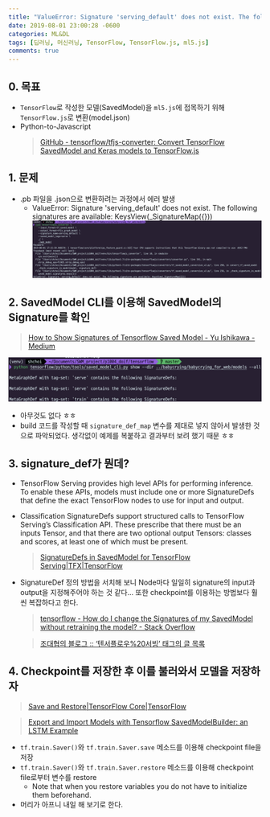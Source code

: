 ```yaml
---
title: "ValueError: Signature 'serving_default' does not exist. The following signatures are available: KeysView(_SignatureMap({})) (TensorFlow 모델을 저장하고 불러오기 (SavedModel))"
date: 2019-08-01 23:00:28 -0600
categories: ML&DL
tags: [딥러닝, 머신러닝, TensorFlow, TensorFlow.js, ml5.js] 
comments: true
---
```


## 0. 목표
* `TensorFlow`로 작성한 모델(SavedModel)을 `ml5.js`에 접목하기 위해 `TensorFlow.js`로 변환(model.json) 
* Python-to-Javascript
	> [GitHub - tensorflow/tfjs-converter: Convert TensorFlow SavedModel and Keras models to TensorFlow.js](https://github.com/tensorflow/tfjs-converter)  


## 1. 문제
* .pb 파일을 .json으로 변환하려는 과정에서 에러 발생
	* ValueError: Signature 'serving_default' does not exist. The following signatures are available: KeysView(_SignatureMap({}))
![error](/assets/img/2019-08-01-dl-tfjs/3FB6B9B6-8CD7-43B6-BA5A-E9352CE36794.png)


## 2. SavedModel CLI를 이용해 SavedModel의 Signature를 확인
> [How to Show Signatures of Tensorflow Saved Model - Yu Ishikawa - Medium](https://medium.com/@yuu.ishikawa/how-to-show-signatures-of-tensorflow-saved-model-5ac56cf1960f)   

![check-signature](/assets/img/2019-08-01-dl-tfjs/DE858348-13F8-4C0A-A8A5-990BFA56BDD2.png)
* 아무것도 없다 ㅎㅎ
* build 코드를 작성할 때 `signature_def_map` 변수를 제대로 넣지 않아서 발생한 것으로 파악되었다. 생각없이 예제를 복붙하고 결과부터 보려 했기 때문 ㅎㅎ


## 3. signature_def가 뭔데?
*  TensorFlow Serving provides high level APIs for performing inference. To enable these APIs, models must include one or more SignatureDefs that define the exact TensorFlow nodes to use for input and output.
* Classification SignatureDefs support structured calls to TensorFlow Serving’s Classification API. These prescribe that there must be an inputs Tensor, and that there are two optional output Tensors: classes and scores, at least one of which must be present.
	> [SignatureDefs in SavedModel for TensorFlow Serving|TFX|TensorFlow](https://www.tensorflow.org/tfx/serving/signature_defs)  

* SignatureDef 정의 방법을 서치해 보니 Node마다 일일히 signature의 input과 output을 지정해주어야 하는 것 같다… 또한 checkpoint를 이용하는 방법보다 훨씬 복잡하다고 한다.
	> [tensorflow - How do I change the Signatures of my SavedModel without retraining the model? - Stack Overflow](https://stackoverflow.com/questions/42801551/how-do-i-change-the-signatures-of-my-savedmodel-without-retraining-the-model)  

	>  [조대협의 블로그 :: ‘텐서플로우%20서빙’ 태그의 글 목록](https://bcho.tistory.com/tag/%ED%85%90%EC%84%9C%ED%94%8C%EB%A1%9C%EC%9A%B0%2520%EC%84%9C%EB%B9%99)  


## 4. Checkpoint를 저장한 후 이를 불러와서 모델을 저장하자
> [Save and Restore|TensorFlow Core|TensorFlow](https://www.tensorflow.org/guide/saved_model?hl=ko#save_and_restore_variables)  

> [Export and Import Models with Tensorflow SavedModelBuilder: an LSTM Example](https://medium.com/@zhanwenchen/export-and-import-models-with-tensorflow-savedmodelbuilder-an-lstm-example-9095d836a23a)  

* `tf.train.Saver()`와  `tf.train.Saver.save` 메소드를 이용해 checkpoint file을 저장
*  `tf.train.Saver()`와  `tf.train.Saver.restore` 메소드를 이용해 checkpoint file로부터 변수를 restore
	* Note that when you restore variables you do not have to initialize them beforehand.
* 머리가 아프니 내일 해 보기로 한다.